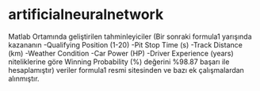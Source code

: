 # artificialneuralnetwork
Matlab Ortamında geliştirilen tahminleyiciler
(Bir sonraki formula1 yarışında kazananın 
-Qualifying Position (1-20)
-Pit Stop Time (s)
-Track Distance (km)
-Weather Condition
-Car Power (HP)
-Driver Experience (years) 
niteliklerine göre Winning Probability (%) değerini %98.87 başarı ile hesaplamıştır)
veriler formula1 resmi sitesinden ve bazı ek çalışmalardan alınmıştır.

